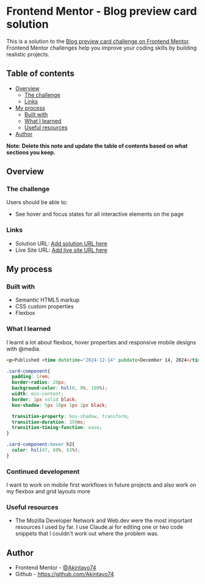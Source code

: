 # Frontend Mentor - Blog preview card solution

This is a solution to the [Blog preview card challenge on Frontend Mentor](https://www.frontendmentor.io/challenges/blog-preview-card-ckPaj01IcS). Frontend Mentor challenges help you improve your coding skills by building realistic projects. 

## Table of contents

- [Overview](#overview)
  - [The challenge](#the-challenge)
  - [Links](#links)
- [My process](#my-process)
  - [Built with](#built-with)
  - [What I learned](#what-i-learned)
  - [Useful resources](#useful-resources)
- [Author](#author)

**Note: Delete this note and update the table of contents based on what sections you keep.**

## Overview

### The challenge

Users should be able to:

- See hover and focus states for all interactive elements on the page


### Links

- Solution URL: [Add solution URL here](https://your-solution-url.com)
- Live Site URL: [Add live site URL here](https://your-live-site-url.com)

## My process

### Built with

- Semantic HTML5 markup
- CSS custom properties
- Flexbox

### What I learned

I learnt a lot about flexbox, hover properties and responsive mobile designs with @media.


```html
<p>Published <time datetime="2024-12-14" pubdate>December 14, 2024</time></p>
```
```css
.card-component{
  padding: 1rem;
  border-radius: 20px;
  background-color: hsl(0, 0%, 100%);
  width: min-content;
  border: 1px solid black;
  box-shadow: 5px 10px 1px 2px black;

  transition-property: box-shadow, transform;
  transition-duration: 350ms;
  transition-timing-function: ease;
}

.card-component:hover h2{
  color: hsl(47, 88%, 63%);
}
```



### Continued development

I want to work on mobile first workflows in future projects and also work on my flexbox and grid layouts more


### Useful resources

- The Mozilla Developer Network and Web.dev were the most important resources I used by far. I use Claude.ai for editing one or two code snippets that I couldn't work out where the problem was.

## Author

- Frontend Mentor - [@Akintayo74](https://www.frontendmentor.io/profile/Akintayo74)
- Github - https://github.com/Akintayo74

